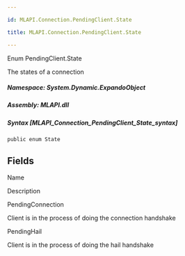 ```yaml
---

id: MLAPI.Connection.PendingClient.State

title: MLAPI.Connection.PendingClient.State

---
```


Enum PendingClient.State

<div class="markdown level0 summary" markdown="1">

The states of a connection

</div>

<div class="markdown level0 conceptual" markdown="1">

</div>

##### **Namespace**: System.Dynamic.ExpandoObject

##### **Assembly**: MLAPI.dll

##### Syntax [MLAPI_Connection_PendingClient_State_syntax]

    public enum State

## Fields

Name

Description

PendingConnection

Client is in the process of doing the connection handshake

PendingHail

Client is in the process of doing the hail handshake
